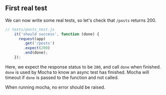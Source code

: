 ## First real test

We can now write some real tests, so let's
check that `/posts` returns 200.

```javascript
// tests/posts_test.js
    it('should success', function (done) {
      request(app)
        .get('/posts')
        .expect(200)
        .end(done);
    });
```

Here, we expect the response status to be `200`, and
call `done` when finished. `done` is used by Mocha
to know an async test has finished. Mocha will
timeout if `done` is passed to the function and not called.

When running mocha, no error should be raised.
